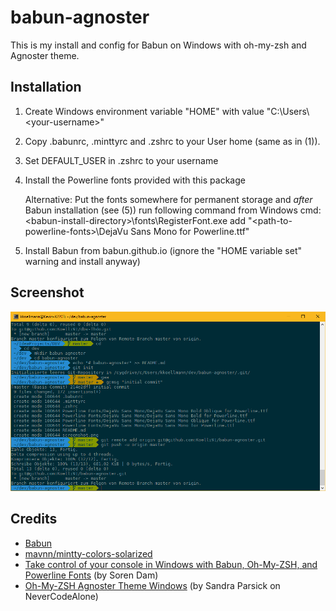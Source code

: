 # babun-agnoster
This is my install and config for Babun on Windows
with oh-my-zsh and Agnoster theme.

## Installation
1. Create Windows environment variable "HOME" with value "C:\Users\\\<your-username\>"
2. Copy .babunrc, .minttyrc and .zshrc to your User home (same as in (1)).
3. Set DEFAULT_USER in .zshrc to your username
4. Install the Powerline fonts provided with this package

   Alternative:
   Put the fonts somewhere for permanent storage and _after_ Babun installation (see (5)) run following command from Windows cmd:
   \<babun-install-directory\>\fonts\RegisterFont.exe add "\<path-to-powerline-fonts\>\DejaVu Sans Mono for Powerline.ttf"
5. Install Babun from babun.github.io (ignore the "HOME variable set" warning and install anyway)

## Screenshot
![Screenshot](https://github.com/Koelli91/babun-agnoster/raw/master/screenshot.png "Screenshot of Babun with Agnoster theme")

## Credits
- [Babun](https://babun.github.io/)
- [mavnn/mintty-colors-solarized](https://github.com/mavnn/mintty-colors-solarized)
- [Take control of your console in Windows with Babun, Oh-My-ZSH, and Powerline Fonts](https://www.sorendam.com/take-control-of-your-console-in-windows-with-babun-oh-my-zsh-and-powerline-fonts/) (by Soren Dam)
- [Oh-My-ZSH Agnoster Theme Windows](https://blog.nevercodealone.de/oh-my-zsh-agnoster-theme-windows/) (by Sandra Parsick on NeverCodeAlone)
